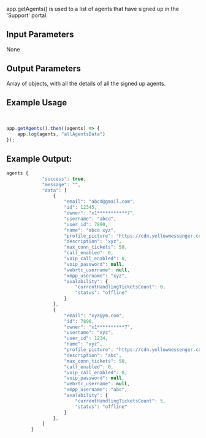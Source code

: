 app.getAgents() is used to a list of agents that have signed up in the 'Support' portal.

## Input Parameters
None
​
## Output Parameters
Array of objects, with all the details of all the signed up agents.
​
## Example Usage
​
```javascript
app.getAgents().then((agents) => {
    app.log(agents, "allAgentsData")
});
```
## Example Output:
```javascript
agents {
		     "success": true,
		     "message": "",
		     "data": [
		         {
		             "email": "abcd@gmail.com",
		             "id": 12345,
		             "owner": "x1***********7",
		             "username": "abcd",
		             "user_id": 7890,
		             "name": "abcd xyz",
		             "profile_picture": "https://cdn.yellowmessenger.com/pic1.png",
		             "description": "xyz",
		             "max_conn_tickets": 50,
		             "call_enabled": 0,
		             "voip_call_enabled": 0,
		             "voip_password": null,
		             "webrtc_username": null,
		             "xmpp_username": "xyz",
		             "avalability": {
		                 "currentHandlingTicketsCount": 0,
		                 "status": "offline"
		             }
		         },
		         {
		             "email": "xyz@ym.com",
		             "id": 7890,
		             "owner": "x1**********7",
		             "username": "xyz",
		             "user_id": 1234,
		             "name": "xyz",
		             "profile_picture": "https://cdn.yellowmessenger.com/pic2.png",
		             "description": "abc",
		             "max_conn_tickets": 50,
		             "call_enabled": 0,
		             "voip_call_enabled": 0,
		             "voip_password": null,
		             "webrtc_username": null,
		             "xmpp_username": "abc",
		             "avalability": {
		                 "currentHandlingTicketsCount": 5,
		                 "status": "offline"
		             }
		         },
		     ]
		 }
```

